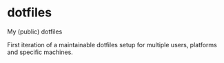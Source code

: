 dotfiles
========

My (public) dotfiles

First iteration of a maintainable dotfiles setup for multiple users, platforms and specific machines.
